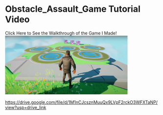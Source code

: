 # Obstacle_Assault_Game Tutorial Video

 Click Here to See the Walkthrough of the Game I Made!
<img src="image.png" alt="Description of the image" width="400"/>

https://drive.google.com/file/d/1M1nCJcsznMuuQx9LVpF2rckO3WFXTaNP/view?usp=drive_link
